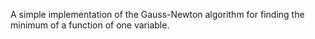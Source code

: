 A simple implementation of the Gauss-Newton algorithm for finding the minimum of a function of one variable. 
